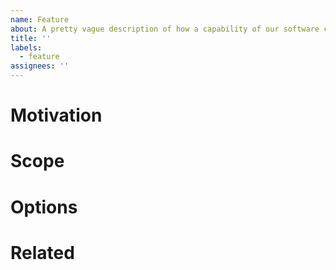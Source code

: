 ```yaml
---
name: Feature
about: A pretty vague description of how a capability of our software can be added or improved.
title: ''
labels:
  - feature
assignees: ''
---
```


# Motivation

<!-- What capability should be either established or improved? How is life of the target audience better after it's been done? -->

# Scope

<!-- This is kind-of the definition-of-done for a feature. 
Try to keep the scope as small as possible and prefer creating multiple, small features which each solve a single problem / make something better
-->

# Options
 
<!-- If you already have an idea how this can be implemented, please describe it here. 
This allows potential other contributors to join forces and provide meaningful feedback prio to even starting work on it.
-->

# Related

<!-- Link to the epic or other issues or PRs which are related to this feature. -->
